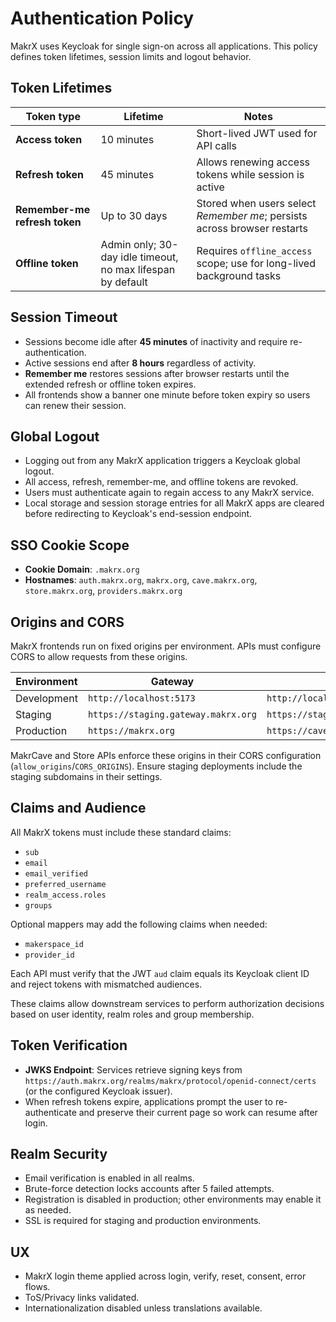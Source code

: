 # Authentication Policy

MakrX uses Keycloak for single sign-on across all applications. This policy defines token lifetimes, session limits and logout behavior.

## Token Lifetimes

| Token type | Lifetime | Notes |
|------------|----------|-------|
| **Access token** | 10 minutes | Short-lived JWT used for API calls |
| **Refresh token** | 45 minutes | Allows renewing access tokens while session is active |
| **Remember-me refresh token** | Up to 30 days | Stored when users select *Remember me*; persists across browser restarts |
| **Offline token** | Admin only; 30-day idle timeout, no max lifespan by default | Requires `offline_access` scope; use for long-lived background tasks |

## Session Timeout

- Sessions become idle after **45 minutes** of inactivity and require re-authentication.
- Active sessions end after **8 hours** regardless of activity.
- **Remember me** restores sessions after browser restarts until the extended refresh or offline token expires.
- All frontends show a banner one minute before token expiry so users can renew their session.

## Global Logout

- Logging out from any MakrX application triggers a Keycloak global logout.
- All access, refresh, remember-me, and offline tokens are revoked.
- Users must authenticate again to regain access to any MakrX service.
- Local storage and session storage entries for all MakrX apps are cleared before redirecting to Keycloak's end-session endpoint.

## SSO Cookie Scope

- **Cookie Domain**: `.makrx.org`
- **Hostnames**: `auth.makrx.org`, `makrx.org`, `cave.makrx.org`, `store.makrx.org`, `providers.makrx.org`

## Origins and CORS

MakrX frontends run on fixed origins per environment. APIs must configure CORS
to allow requests from these origins.

| Environment | Gateway | MakrCave | Store |
|-------------|---------|----------|-------|
| Development | `http://localhost:5173` | `http://localhost:5174` | `http://localhost:5175` |
| Staging | `https://staging.gateway.makrx.org` | `https://staging.makrcave.makrx.org` | `https://staging.store.makrx.org` |
| Production | `https://makrx.org` | `https://cave.makrx.org` | `https://store.makrx.org` |

MakrCave and Store APIs enforce these origins in their CORS configuration
(`allow_origins`/`CORS_ORIGINS`). Ensure staging deployments include the staging
subdomains in their settings.

## Claims and Audience

All MakrX tokens must include these standard claims:

- `sub`
- `email`
- `email_verified`
- `preferred_username`
- `realm_access.roles`
- `groups`

Optional mappers may add the following claims when needed:

- `makerspace_id`
- `provider_id`

Each API must verify that the JWT `aud` claim equals its Keycloak client ID and reject tokens with mismatched audiences.

These claims allow downstream services to perform authorization decisions based on user identity, realm roles and group membership.

## Token Verification

- **JWKS Endpoint**: Services retrieve signing keys from `https://auth.makrx.org/realms/makrx/protocol/openid-connect/certs` (or the configured Keycloak issuer).
- When refresh tokens expire, applications prompt the user to re-authenticate and preserve their current page so work can resume after login.

## Realm Security

- Email verification is enabled in all realms.
- Brute-force detection locks accounts after 5 failed attempts.
- Registration is disabled in production; other environments may enable it as needed.
- SSL is required for staging and production environments.

## UX

- MakrX login theme applied across login, verify, reset, consent, error flows.
- ToS/Privacy links validated.
- Internationalization disabled unless translations available.
